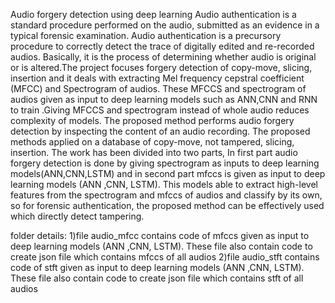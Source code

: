 Audio forgery detection using deep learning
Audio authentication is a standard procedure performed on the audio, submitted as an evidence in a typical forensic examination. Audio authentication is a precursory procedure to correctly detect the trace of digitally edited and re-recorded audios. Basically, it is the process of determining whether audio is original or is altered.The project focuses forgery detection of copy-move, slicing, insertion and it deals with extracting Mel frequency cepstral coefficient (MFCC) and Spectrogram of audios. These MFCCS and spectrogram of audios given as input to deep learning models such as ANN,CNN and RNN to train .Giving MFCCS and spectrogram instead of whole audio reduces complexity  of models.
The proposed method performs audio forgery detection by inspecting the content of an audio recording. The proposed methods applied on a database of copy-move, not tampered, slicing, insertion. The work has been divided into two parts, In first part audio forgery detection is done by giving spectrogram as inputs to deep learning models(ANN,CNN,LSTM) and in second part mfccs is given as input to deep learning models (ANN ,CNN, LSTM). This models able to extract high-level features from the spectrogram and mfccs of audios and classify by its own, so for forensic authentication, the proposed method can be effectively used which directly detect tampering.


folder details:
1)file audio_mfcc contains code of mfccs given as input to deep learning models (ANN ,CNN, LSTM). These file also contain code to create json file which contains mfccs of all audios
2)file audio_stft contains code of stft given as input to deep learning models (ANN ,CNN, LSTM). These file also contain code to create json file which contains stft of all audios
